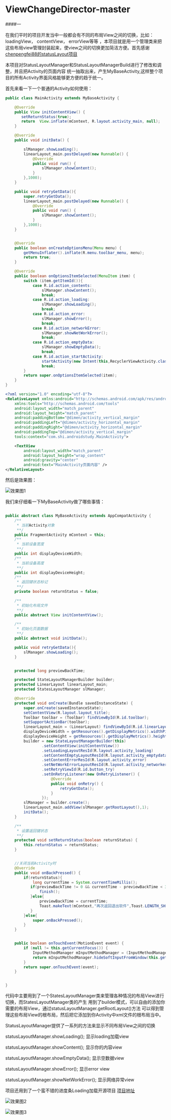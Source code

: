 # ViewChangeDirector-master


####一

在我们平时的项目开发当中一般都会有不同的布局View之间的切换，比如：loadingView， contentView， errorView等等
，本项目就是用一个管理类来把这些布局view管理封装起来，使view之间的切换更加简洁方便。首先感谢
[chenpengfei88的statusLayout项目](https://github.com/chenpengfei88/StatusLayout)

本项目对StatusLayoutManager和StatusLayoutManagerBuild进行了修改和调整，并且把Activity的页面内容
统一抽取出来，产生MyBaseActivity,这样整个项目的所有Activity界面风格能够更方便的趋于统一。

首先来看一下一个普通的Activity如何使用：
```java
public class MainActivity extends MyBaseActivity {

    @Override
    public View initContentView() {
       setReturnStatus(true);
       return  View.inflate(mContext, R.layout.activity_main, null);
    }

    @Override
    public void initData() {

        slManager.showLoading();
        linearLayout_main.postDelayed(new Runnable() {
            @Override
            public void run() {
                slManager.showContent();
            }
        },1000);
    }

    public void retryGetData(){
        super.retryGetData();
        linearLayout_main.postDelayed(new Runnable() {
            @Override
            public void run() {
                slManager.showContent();
            }
        },1000);
    }


    @Override
    public boolean onCreateOptionsMenu(Menu menu) {
        getMenuInflater().inflate(R.menu.toolbar_menu, menu);
        return true;
    }

    @Override
    public boolean onOptionsItemSelected(MenuItem item) {
        switch (item.getItemId()){
            case R.id.action_contents:
                slManager.showContent();
                break;
            case R.id.action_loading:
                slManager.showLoading();
                break;
            case R.id.action_error:
                slManager.showError();
                break;
            case R.id.action_networkError:
                slManager.showNetWorkError();
                break;
            case R.id.action_emptyData:
                slManager.showEmptyData();
                break;
            case R.id.action_startActivity:
                startActivity(new Intent(this,RecyclerViewActivity.class));
                break;
        }
        return super.onOptionsItemSelected(item);
    }
}

```

```xml
<?xml version="1.0" encoding="utf-8"?>
<RelativeLayout xmlns:android="http://schemas.android.com/apk/res/android"
    xmlns:tools="http://schemas.android.com/tools"
    android:layout_width="match_parent"
    android:layout_height="match_parent"
    android:paddingBottom="@dimen/activity_vertical_margin"
    android:paddingLeft="@dimen/activity_horizontal_margin"
    android:paddingRight="@dimen/activity_horizontal_margin"
    android:paddingTop="@dimen/activity_vertical_margin"
    tools:context="com.shi.androidstudy.MainActivity">

    <TextView
        android:layout_width="match_parent"
        android:layout_height="wrap_content"
        android:gravity="center"
        android:text="MainActivity页面内容" />
</RelativeLayout>

```
然后是效果图：

![效果图1](GIF/GIF_01.gif)<br>


我们来仔细看一下MyBaseActivity做了哪些事情：

```java

public abstract class MyBaseActivity extends AppCompatActivity {
    /**
     * 当前Activity对象
     **/
    public FragmentActivity mContext = this;
    /**
     * 当前设备宽度
     **/
    public int displayDeviceWidth;
    /**
     * 当前设备高度
     **/
    public int displayDeviceHeight;
    /**
     * 返回键状态标记
     **/
    private boolean returnStatus = false;

    /**
     * 初始化布局文件
     **/
    public abstract View initContentView();

    /**
     * 初始化页面数据
     **/
    public abstract void initData();

    public void retryGetData(){
        slManager.showLoading();
    }


    protected long previewBackTime;

    protected StateLayoutManagerBuilder builder;
    protected LinearLayout linearLayout_main;
    protected StatesLayoutManager slManager;

    @Override
    protected void onCreate(Bundle savedInstanceState) {
        super.onCreate(savedInstanceState);
        setContentView(R.layout.layout_title);
        Toolbar toolbar = (Toolbar) findViewById(R.id.toolbar);
        setSupportActionBar(toolbar);
        linearLayout_main = (LinearLayout) findViewById(R.id.linearLayout_main);
        displayDeviceWidth = getResources().getDisplayMetrics().widthPixels;
        displayDeviceHeight = getResources().getDisplayMetrics().heightPixels;
        builder = new StateLayoutManagerBuilder(this)
                .setContentView(initContentView())
                .setLoadingLayoutResId(R.layout.activity_loading)
                .setContentEmptyLayoutResId(R.layout.activity_emptydata)
                .setContentErrorResId(R.layout.activity_error)
                .setNetWorkErrorLayoutResId(R.layout.activity_networkerror)
                .setRetryViewId(R.id.button_try)
                .setOnRetryListener(new OnRetryListener() {
                    @Override
                    public void onRetry() {
                        retryGetData();
                    }
                });
        slManager = builder.create();
        linearLayout_main.addView(slManager.getRootLayout(),1);
        initData();
    }

    /**
     * 设置返回键状态
     **/
    protected void setReturnStatus(boolean returnStatus) {
        this.returnStatus = returnStatus;
    }


	//关闭当前Activity时
	@Override
	public void onBackPressed() {
		if(returnStatus){
            long currentTime = System.currentTimeMillis();
           if(previewBackTime != 0 && currentTime - previewBackTime < 300){
               finish();
           }else{
               previewBackTime = currentTime;
               Toast.makeText(mContext,"再次返回退出软件",Toast.LENGTH_SHORT).show();
           }
		}else{
			super.onBackPressed();
		}
	}


    public boolean onTouchEvent(MotionEvent event) {
        if (null != this.getCurrentFocus()) {
            InputMethodManager mInputMethodManager = (InputMethodManager) getSystemService(INPUT_METHOD_SERVICE);
            return mInputMethodManager.hideSoftInputFromWindow(this.getCurrentFocus().getWindowToken(), 0);
        }
        return super.onTouchEvent(event);
    }


}
```
代码中主要用到了一个StatesLayoutManager类来管理各种情况的布局View进行切换，而StatesLayoutManager类的产生
用到了builder模式，可以自由的添加你需要的布局View，通过statusLayoutManager.getRootLayout()方法
可以得到管理这些布局View的根布局，然后把它添加到你Activity中xml文件的根布局当中。

StatusLayoutManager提供了一系列的方法来显示不同布局View之间的切换

statusLayoutManager.showLoading(); 显示loading加载view

statusLayoutManager.showContent(); 显示你的内容view

statusLayoutManager.showEmptyData(); 显示空数据view

statusLayoutManager.showError(); 显示error view

statusLayoutManager.showNetWorkError();  显示网络异常view

项目还用到了一个蛮不错的进度条Loading加载开源项目
[项目地址](https://github.com/81813780/AVLoadingIndicatorView)

![效果图2](GIF/GIF_02.gif)<br>

![效果图3](GIF/GIF_03.gif)<br>

